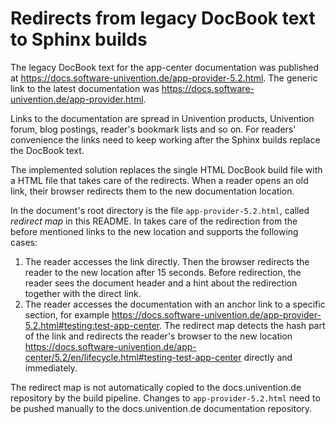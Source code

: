 <!--
SPDX-FileCopyrightText: 2021-2023 Univention GmbH

SPDX-License-Identifier: AGPL-3.0-only
-->

# Redirects from legacy DocBook text to Sphinx builds

The legacy DocBook text for the app-center documentation was published
at <https://docs.software-univention.de/app-provider-5.2.html>. The
generic link to the latest documentation was
<https://docs.software-univention.de/app-provider.html>.

Links to the documentation are spread in Univention products, Univention
forum, blog postings, reader's bookmark lists and so on. For readers'
convenience the links need to keep working after the Sphinx builds
replace the DocBook text.

The implemented solution replaces the single HTML DocBook build file
with a HTML file that takes care of the redirects. When a reader opens
an old link, their browser redirects them to the new documentation
location.

In the document's root directory is the file `app-provider-5.2.html`,
called *redirect map* in this README. In takes care of the redirection
from the before mentioned links to the new location and supports the
following cases:

1. The reader accesses the link directly. Then the browser redirects
   the reader to the new location after 15 seconds. Before redirection,
   the reader sees the document header and a hint about the redirection
   together with the direct link.
2. The reader accesses the documentation with an anchor link to a
   specific section, for example
   <https://docs.software-univention.de/app-provider-5.2.html#testing:test-app-center>.
   The redirect map detects the hash part of the link and redirects the
   reader's browser to the new location
   <https://docs.software-univention.de/app-center/5.2/en/lifecycle.html#testing-test-app-center>
   directly and immediately.

The redirect map is not automatically copied to the docs.univention.de
repository by the build pipeline. Changes to `app-provider-5.2.html`
need to be pushed manually to the docs.univention.de documentation
repository.

